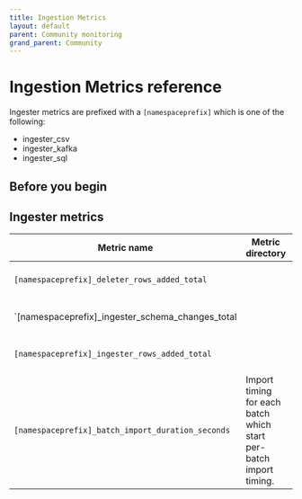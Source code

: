 ```yaml
---
title: Ingestion Metrics
layout: default
parent: Community monitoring
grand_parent: Community
---
```


# Ingestion Metrics reference

Ingester metrics are prefixed with a `[namespaceprefix]` which is one of the following:
* ingester_csv
* ingester_kafka
* ingester_sql

## Before you begin

## Ingester metrics

| Metric name | Metric directory | Description | Additional information |
|---|---|---|---|
| `[namespaceprefix]_deleter_rows_added_total` |  | Row count to be deleted | (labels: type={packed-bool,set,mutex,bool,int,decimal}) |
| `[namespaceprefix]_ingester_schema_changes_total |  | count of schema changes |  |
| `[namespaceprefix]_ingester_rows_added_total`|  | count of rows ingested |  |
| `[namespaceprefix]_batch_import_duration_seconds` | Import timing for each batch which start per-batch import timing. | Timing start = last record added to batch<br/>Timing end = batch fully imported |
